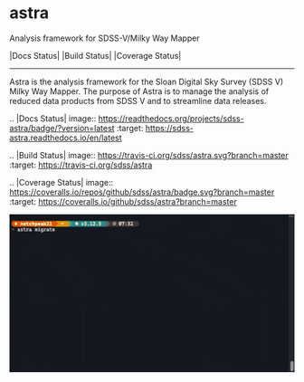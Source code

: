 astra
==============================

Analysis framework for SDSS-V/Milky Way Mapper

|Docs Status| |Build Status| |Coverage Status|

------------

Astra is the analysis framework for the Sloan Digital Sky Survey (SDSS V) Milky
Way Mapper. The purpose of Astra is to manage the analysis of reduced data
products from SDSS V and to streamline data releases.

.. |Docs Status| image:: https://readthedocs.org/projects/sdss-astra/badge/?version=latest
   :target: https://sdss-astra.readthedocs.io/en/latest

.. |Build Status| image:: https://travis-ci.org/sdss/astra.svg?branch=master
   :target: https://travis-ci.org/sdss/astra

.. |Coverage Status| image:: https://coveralls.io/repos/github/sdss/astra/badge.svg?branch=master
   :target: https://coveralls.io/github/sdss/astra?branch=master

![Migrations](./docs/astra-migrate-2024-11-14.gif)



